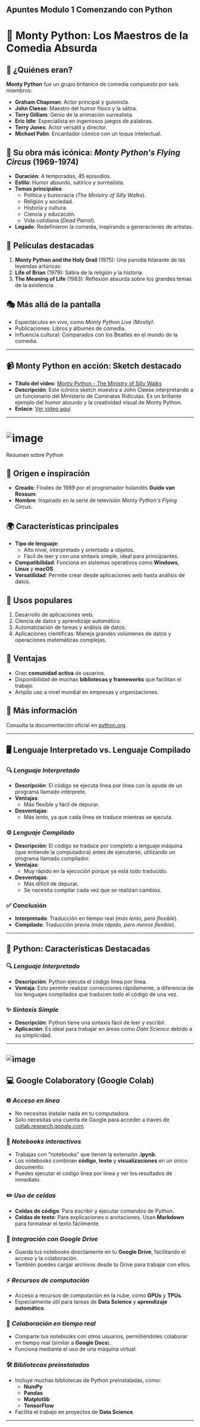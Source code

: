 Apuntes Modulo 1 Comenzando con Python
---
# 🐍 Monty Python: Los Maestros de la Comedia Absurda

## 🤹 ¿Quiénes eran?
**Monty Python** fue un grupo británico de comedia compuesto por seis miembros:
- **Graham Chapman**: Actor principal y guionista.
- **John Cleese**: Maestro del humor físico y la sátira.
- **Terry Gilliam**: Genio de la animación surrealista.
- **Eric Idle**: Especialista en ingeniosos juegos de palabras.
- **Terry Jones**: Actor versátil y director.
- **Michael Palin**: Encantador cómico con un toque intelectual.

## 🌟 Su obra más icónica: *Monty Python's Flying Circus* (1969-1974)
- **Duración**: 4 temporadas, 45 episodios.
- **Estilo**: Humor absurdo, satírico y surrealista.
- **Temas principales**:
  - Política y burocracia (*The Ministry of Silly Walks*).
  - Religión y sociedad.
  - Historia y cultura.
  - Ciencia y educación.
  - Vida cotidiana (*Dead Parrot*).
- **Legado**: Redefinieron la comedia, inspirando a generaciones de artistas.

## 🎥 Películas destacadas
1. **Monty Python and the Holy Grail** (1975): Una parodia hilarante de las leyendas artúricas.
2. **Life of Brian** (1979): Sátira de la religión y la historia.
3. **The Meaning of Life** (1983): Reflexión absurda sobre los grandes temas de la existencia.

## 🎭 Más allá de la pantalla
- Espectáculos en vivo, como *Monty Python Live (Mostly)*.
- Publicaciones: Libros y álbumes de comedia.
- Influencia cultural: Comparados con los Beatles en el mundo de la comedia.
---
## 📹 Monty Python en acción: Sketch destacado
- **Título del video**: [Monty Python - The Ministry of Silly Walks](https://www.youtube.com/watch?v=-Fx0qJNhy9U)
- **Descripción**: Este icónico sketch muestra a John Cleese interpretando a un funcionario del Ministerio de Caminatas Ridículas. Es un brillante ejemplo del humor absurdo y la creatividad visual de Monty Python.
- **Enlace**: [Ver video aquí](https://www.youtube.com/watch?v=-Fx0qJNhy9U)
---

# ![image](https://github.com/user-attachments/assets/f5ff30cd-f681-486f-a2ab-268198ac61ea)
 Resumen sobre Python

## 📜 **Origen e inspiración**
- **Creado**: Finales de 1989 por el programador holandés **Guido van Rossum**.
- **Nombre**: Inspirado en la serie de televisión *Monty Python's Flying Circus*.

## 🌍 **Características principales**
- **Tipo de lenguaje**: 
  - Alto nivel, interpretado y orientado a objetos.
  - Fácil de leer y con una sintaxis simple, ideal para principiantes.
- **Compatibilidad**: Funciona en sistemas operativos como **Windows**, **Linux** y **macOS**.
- **Versatilidad**: Permite crear desde aplicaciones web hasta análisis de datos.

## 🚀 **Usos populares**
1. Desarrollo de aplicaciones web.
2. Ciencia de datos y aprendizaje automático.
3. Automatización de tareas y análisis de datos.
4. Aplicaciones científicas: Maneja grandes volúmenes de datos y operaciones matemáticas complejas.

## 🌟 **Ventajas**
- Gran **comunidad activa** de usuarios.
- Disponibilidad de muchas **bibliotecas y frameworks** que facilitan el trabajo.
- Amplio uso a nivel mundial en empresas y organizaciones.

## 🔗 **Más información**
Consulta la documentación oficial en [python.org](https://www.python.org).

---
## 🖥️ **Lenguaje Interpretado vs. Lenguaje Compilado**

### 🔍 *Lenguaje Interpretado*
- **Descripción**: El código se ejecuta línea por línea con la ayuda de un programa llamado intérprete.
- **Ventajas**:
  - Más flexible y fácil de depurar.
- **Desventajas**:
  - Más lento, ya que cada línea se traduce mientras se ejecuta.

### ⚙️ *Lenguaje Compilado*
- **Descripción**: El código se traduce por completo a lenguaje máquina (que entiende la computadora) antes de ejecutarse, utilizando un programa llamado compilador.
- **Ventajas**:
  - Muy rápido en la ejecución porque ya está todo traducido.
- **Desventajas**:
  - Más difícil de depurar.
  - Se necesita compilar cada vez que se realizan cambios.

### ✅ **Conclusión**
- **Interpretado**: Traducción en tiempo real (*más lento, pero flexible*).
- **Compilado**: Traducción previa (*más rápido, pero menos flexible*).

---
## 🐍 **Python: Características Destacadas**

### 🔍 *Lenguaje Interpretado*
- **Descripción**: Python ejecuta el código línea por línea.
- **Ventaja**: Esto permite realizar correcciones rápidamente, a diferencia de los lenguajes compilados que traducen todo el código de una vez.

### ✨ *Sintaxis Simple*
- **Descripción**: Python tiene una sintaxis fácil de leer y escribir.
- **Aplicación**: Es ideal para trabajar en áreas como *Data Science* debido a su simplicidad.
---
![image](https://github.com/user-attachments/assets/4624d810-7ea7-48d1-aaea-8b848386a857)
---
## 💻 **Google Colaboratory (Google Colab)**

### 🌐 *Acceso en línea*
- No necesitas instalar nada en tu computadora.
- Solo necesitas una cuenta de Google para acceder a través de [collab.research.google.com](https://collab.research.google.com).

### 📓 *Notebooks interactivos*
- Trabajas con "notebooks" que tienen la extensión **.ipynb**.
- Los notebooks combinan **código**, **texto** y **visualizaciones** en un único documento.
- Puedes ejecutar el código línea por línea y ver los resultados de inmediato.

### ✏️ *Uso de celdas*
- **Celdas de código**: Para escribir y ejecutar comandos de Python.
- **Celdas de texto**: Para explicaciones o anotaciones. Usan **Markdown** para formatear el texto fácilmente.

### 📂 *Integración con Google Drive*
- Guarda tus notebooks directamente en tu **Google Drive**, facilitando el acceso y la colaboración.
- También puedes cargar archivos desde tu Drive para trabajar con ellos.

### ⚡ *Recursos de computación*
- Acceso a recursos de computación en la nube, como **GPUs** y **TPUs**.
- Especialmente útil para tareas de **Data Science** y **aprendizaje automático**.

### 🤝 *Colaboración en tiempo real*
- Comparte tus notebooks con otros usuarios, permitiéndoles colaborar en tiempo real (similar a **Google Docs**).
- Funciona mediante el uso de una máquina virtual.

### 🛠️ *Bibliotecas preinstaladas*
- Incluye muchas bibliotecas de Python preinstaladas, como:
  - **NumPy**
  - **Pandas**
  - **Matplotlib**
  - **TensorFlow**
- Facilita el trabajo en proyectos de **Data Science**.

---

